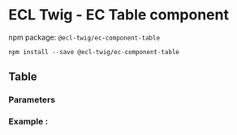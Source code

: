 # ECL Twig - EC Table component

npm package: `@ecl-twig/ec-component-table`

```shell
npm install --save @ecl-twig/ec-component-table
```

## Table

### Parameters

### Example :

<!-- prettier-ignore -->
```twig

```
